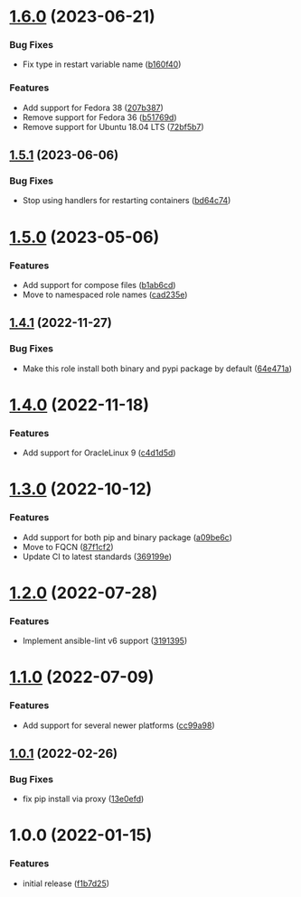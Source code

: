 # [1.6.0](https://github.com/de-it-krachten/ansible-role-docker_compose/compare/v1.5.1...v1.6.0) (2023-06-21)


### Bug Fixes

* Fix type in restart variable name ([b160f40](https://github.com/de-it-krachten/ansible-role-docker_compose/commit/b160f40020ee010f0cd2fd7fe8e104a29c8b7ba0))


### Features

* Add support for Fedora 38 ([207b387](https://github.com/de-it-krachten/ansible-role-docker_compose/commit/207b3878a0d86602efee51f6efde628db5c77c27))
* Remove support for Fedora 36 ([b51769d](https://github.com/de-it-krachten/ansible-role-docker_compose/commit/b51769d13a48c1960f98757a07973e1a5e485195))
* Remove support for Ubuntu 18.04 LTS ([72bf5b7](https://github.com/de-it-krachten/ansible-role-docker_compose/commit/72bf5b7069bfb11eedd55713a7367df144233fa7))

## [1.5.1](https://github.com/de-it-krachten/ansible-role-docker_compose/compare/v1.5.0...v1.5.1) (2023-06-06)


### Bug Fixes

* Stop using handlers for restarting containers ([bd64c74](https://github.com/de-it-krachten/ansible-role-docker_compose/commit/bd64c74e391496585991bfb47815ff9b496cce80))

# [1.5.0](https://github.com/de-it-krachten/ansible-role-docker_compose/compare/v1.4.1...v1.5.0) (2023-05-06)


### Features

* Add support for compose files ([b1ab6cd](https://github.com/de-it-krachten/ansible-role-docker_compose/commit/b1ab6cdab71883ea74067f0453825bef60575bcd))
* Move to namespaced role names ([cad235e](https://github.com/de-it-krachten/ansible-role-docker_compose/commit/cad235e1defe34b6cc1840362e25c49f8a9e1470))

## [1.4.1](https://github.com/de-it-krachten/ansible-role-docker_compose/compare/v1.4.0...v1.4.1) (2022-11-27)


### Bug Fixes

* Make this role install both binary and pypi package by default ([64e471a](https://github.com/de-it-krachten/ansible-role-docker_compose/commit/64e471a17ed38a98b9de1a02af2aa4e9bd4d3cd2))

# [1.4.0](https://github.com/de-it-krachten/ansible-role-docker_compose/compare/v1.3.0...v1.4.0) (2022-11-18)


### Features

* Add support for OracleLinux 9 ([c4d1d5d](https://github.com/de-it-krachten/ansible-role-docker_compose/commit/c4d1d5d567622285830f9c089a99482fb85309f2))

# [1.3.0](https://github.com/de-it-krachten/ansible-role-docker_compose/compare/v1.2.0...v1.3.0) (2022-10-12)


### Features

* Add support for both pip and binary package ([a09be6c](https://github.com/de-it-krachten/ansible-role-docker_compose/commit/a09be6c68b025c03c1762d88eed6a02f2440e50c))
* Move to FQCN ([87f1cf2](https://github.com/de-it-krachten/ansible-role-docker_compose/commit/87f1cf2af04f653dcf15a5bfea2ffa0b4bbc87dd))
* Update CI to latest standards ([369199e](https://github.com/de-it-krachten/ansible-role-docker_compose/commit/369199e18d19d4b51bce02ec574c6bcb7900500d))

# [1.2.0](https://github.com/de-it-krachten/ansible-role-docker_compose/compare/v1.1.0...v1.2.0) (2022-07-28)


### Features

* Implement ansible-lint v6 support ([3191395](https://github.com/de-it-krachten/ansible-role-docker_compose/commit/319139591fa4c526c325ac4a6bff35088626c30f))

# [1.1.0](https://github.com/de-it-krachten/ansible-role-docker_compose/compare/v1.0.1...v1.1.0) (2022-07-09)


### Features

* Add support for several newer platforms ([cc99a98](https://github.com/de-it-krachten/ansible-role-docker_compose/commit/cc99a980d1ebcf821944916cfacd639a4ca74cab))

## [1.0.1](https://github.com/de-it-krachten/ansible-role-docker_compose/compare/v1.0.0...v1.0.1) (2022-02-26)


### Bug Fixes

* fix pip install via proxy ([13e0efd](https://github.com/de-it-krachten/ansible-role-docker_compose/commit/13e0efd7e8598f1358d273cf0a5677e47611da13))

# 1.0.0 (2022-01-15)


### Features

* initial release ([f1b7d25](https://github.com/de-it-krachten/ansible-role-docker_compose/commit/f1b7d25f9e81988a17f8f69c20a4688bfb155479))
